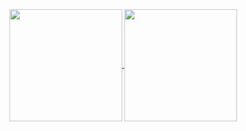 <!--

### 🖖 Olá, me chamo Leonardo Brito 

<br>

- FERRAMENTAS E TECNOLOGIAS
---

- ESTUDANDO 
---

- PROJETOS PESSOAIS 
---
--> 


<a href="https://github.com/LeonardoBrito-XLBR/github-readme-stats">
  <img height=200 align="center" src="https://github-readme-stats.vercel.app/api?username=LeonardoBrito-XLBR&theme=vision-friendly-dark" />
</a>
<a href="https://github.com/LeonardoBrito-XLBR/convoychat">
  <img height=200 align="center" src="https://github-readme-stats.vercel.app/api/top-langs?username=LeonardoBrito-XLBR&layout=compact&langs_count=8&card_width=300&theme=vision-friendly-dark" />
</a>


<!--
**LeonardoBrito-XLBR/LeonardoBrito-XLBR** is a ✨ _special_ ✨ repository because its `README.md` (this file) appears on your GitHub profile.

Here are some ideas to get you started:

- 🔭 I’m currently working on ...
- 🌱 I’m currently learning ...
- 👯 I’m looking to collaborate on ...
- 🤔 I’m looking for help with ...
- 💬 Ask me about ...
- 📫 How to reach me: ...
- 😄 Pronouns: ...
- ⚡ Fun fact: ...
-->
